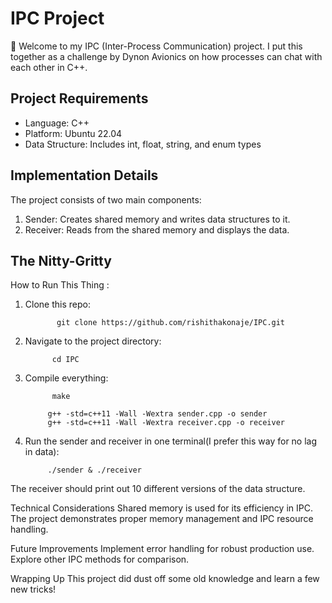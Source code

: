 # IPC Project

👋 Welcome to my IPC (Inter-Process Communication) project. I put this together as a challenge by Dynon Avionics on how processes can chat with each other in C++. 

## Project Requirements

- Language: C++
- Platform: Ubuntu 22.04
- Data Structure: Includes int, float, string, and enum types

## Implementation Details

The project consists of two main components:

1. Sender: Creates shared memory and writes data structures to it.
2. Receiver: Reads from the shared memory and displays the data.

## The Nitty-Gritty

How to Run This Thing : 
1. Clone this repo: 

              git clone https://github.com/rishithakonaje/IPC.git

2. Navigate to the project directory:

             cd IPC

3. Compile everything:

             make

            g++ -std=c++11 -Wall -Wextra sender.cpp -o sender
            g++ -std=c++11 -Wall -Wextra receiver.cpp -o receiver

4. Run the sender and receiver in one terminal(I prefer this way for no lag in data):

            ./sender & ./receiver

The receiver should print out 10 different versions of the data structure.

Technical Considerations
Shared memory is used for its efficiency in IPC.
The project demonstrates proper memory management and IPC resource handling.

Future Improvements
Implement error handling for robust production use.
Explore other IPC methods for comparison.

Wrapping Up
This project did dust off some old knowledge and learn a few new tricks!
